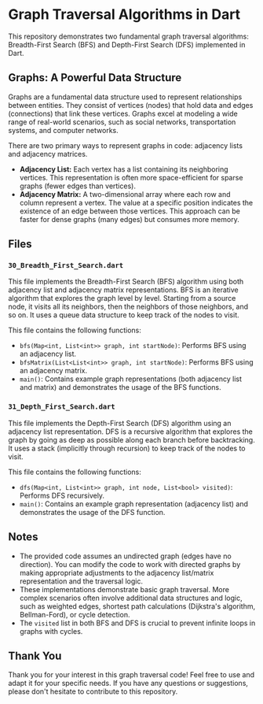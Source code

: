 # Graph Traversal Algorithms in Dart

This repository demonstrates two fundamental graph traversal algorithms: Breadth-First Search (BFS) and Depth-First Search (DFS) implemented in Dart.

## Graphs: A Powerful Data Structure

Graphs are a fundamental data structure used to represent relationships between entities. They consist of vertices (nodes) that hold data and edges (connections) that link these vertices. Graphs excel at modeling a wide range of real-world scenarios, such as social networks, transportation systems, and computer networks.

There are two primary ways to represent graphs in code: adjacency lists and adjacency matrices.

*   **Adjacency List:** Each vertex has a list containing its neighboring vertices. This representation is often more space-efficient for sparse graphs (fewer edges than vertices).
*   **Adjacency Matrix:** A two-dimensional array where each row and column represent a vertex. The value at a specific position indicates the existence of an edge between those vertices. This approach can be faster for dense graphs (many edges) but consumes more memory.

## Files

### `30_Breadth_First_Search.dart`

This file implements the Breadth-First Search (BFS) algorithm using both adjacency list and adjacency matrix representations. BFS is an iterative algorithm that explores the graph level by level. Starting from a source node, it visits all its neighbors, then the neighbors of those neighbors, and so on. It uses a queue data structure to keep track of the nodes to visit.

This file contains the following functions:

*   `bfs(Map<int, List<int>> graph, int startNode)`: Performs BFS using an adjacency list.
*   `bfsMatrix(List<List<int>> graph, int startNode)`: Performs BFS using an adjacency matrix.
*   `main()`: Contains example graph representations (both adjacency list and matrix) and demonstrates the usage of the BFS functions.

### `31_Depth_First_Search.dart`

This file implements the Depth-First Search (DFS) algorithm using an adjacency list representation. DFS is a recursive algorithm that explores the graph by going as deep as possible along each branch before backtracking. It uses a stack (implicitly through recursion) to keep track of the nodes to visit.

This file contains the following functions:

*   `dfs(Map<int, List<int>> graph, int node, List<bool> visited)`: Performs DFS recursively.
*   `main()`: Contains an example graph representation (adjacency list) and demonstrates the usage of the DFS function.

## Notes

*   The provided code assumes an undirected graph (edges have no direction). You can modify the code to work with directed graphs by making appropriate adjustments to the adjacency list/matrix representation and the traversal logic.
*   These implementations demonstrate basic graph traversal. More complex scenarios often involve additional data structures and logic, such as weighted edges, shortest path calculations (Dijkstra's algorithm, Bellman-Ford), or cycle detection.
*   The `visited` list in both BFS and DFS is crucial to prevent infinite loops in graphs with cycles.

## Thank You

Thank you for your interest in this graph traversal code! Feel free to use and adapt it for your specific needs. If you have any questions or suggestions, please don't hesitate to contribute to this repository.
